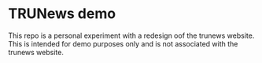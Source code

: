 # TRUNews demo

This repo is a personal experiment with a redesign oof the trunews website. This is intended for demo purposes only and is not associated with the trunews website.
